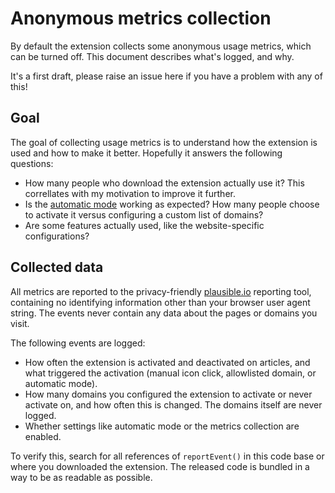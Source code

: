 # Anonymous metrics collection

By default the extension collects some anonymous usage metrics, which can be turned off. This document describes what's logged, and why.

It's a first draft, please raise an issue here if you have a problem with any of this!

## Goal

The goal of collecting usage metrics is to understand how the extension is used and how to make it better. Hopefully it answers the following questions:

-   How many people who download the extension actually use it? This correllates with my motivation to improve it further.
-   Is the [automatic mode](https://github.com/lindylearn/unclutter/blob/main/docs/article-detection.md) working as expected? How many people choose to activate it versus configuring a custom list of domains?
-   Are some features actually used, like the website-specific configurations?

## Collected data

All metrics are reported to the privacy-friendly [plausible.io](https://plausible.io/) reporting tool, containing no identifying information other than your browser user agent string. The events never contain any data about the pages or domains you visit.

The following events are logged:

-   How often the extension is activated and deactivated on articles, and what triggered the activation (manual icon click, allowlisted domain, or automatic mode).
-   How many domains you configured the extension to activate or never activate on, and how often this is changed. The domains itself are never logged.
-   Whether settings like automatic mode or the metrics collection are enabled.

To verify this, search for all references of `reportEvent()` in this code base or where you downloaded the extension. The released code is bundled in a way to be as readable as possible.
